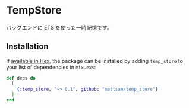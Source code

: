 # TempStore

バックエンドに ETS を使った一時記憶です。

## Installation

If [available in Hex](https://hex.pm/docs/publish), the package can be installed
by adding `temp_store` to your list of dependencies in `mix.exs`:

```elixir
def deps do
  [
    {:temp_store, "~> 0.1", github: "mattsan/temp_store"}
  ]
end
```
